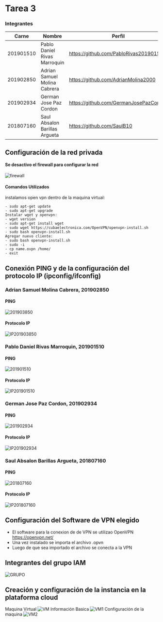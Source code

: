 # Tarea 3
### Integrantes
|Carne | Nombre | Perfil
|-----|-----|-----|
|201901510| Pablo Daniel Rivas Marroquin| https://github.com/PabloRivas201901510
|201902850 |Adrian Samuel Molina Cabrera| https://github.com/AdrianMolina2000
|201902934 |German Jose Paz Cordon| https://github.com/GermanJosePazCordon
|201807160 | Saul Absalon Barillas Argueta| https://github.com/SaulB10

## Configuración de la red privada
#### Se desactivo el firewall para configurar la red
![firewall](ImagenesGit/image.png "firewall")
#### Comandos Utilizados
instalamos open vpn dentro de la maquina virtual: 
```
- sudo apt-get update
- sudo apt-get upgrade
Instalar wget y openvpn:
- wget version 
- sudo apt-get install wget 
- sudo wget https://cubaelectronica.com/OpenVPN/openvpn-install.sh
- sudo bash openvpn-install.sh
Agregar nuevo cliente: 
- sudo bash openvpn-install.sh
- sudo -i
- cp name.ovpn /home/
- exit 
```
## Conexión PING y de la configuración del protocolo IP (ipconfig/ifconfig)

### Adrian Samuel Molina Cabrera, 201902850
#### PING
![201903850](ImagenesGit/ping201903850.png "PING")
#### Protocolo IP
![IP201903850](ImagenesGit/Ipconfig201903850.png "IP")
### Pablo Daniel Rivas Marroquin, 201901510
#### PING
![201901510](ImagenesGit/ping201901510.png "PING")
#### Protocolo IP
![IP201901510](ImagenesGit/Ipconfig201901510.png "IP")
### German Jose Paz Cordon, 201902934
#### PING
![201902934](ImagenesGit/ping201902934.png "PING")
#### Protocolo IP
![IP201902934](ImagenesGit/Ipconfig201902934.png "IP")
### Saul Absalon Barillas Argueta, 201807160
#### PING
![201807160](ImagenesGit/ping201807160.jpeg "PING")
#### Protocolo IP
![IP201807160](ImagenesGit/ipconfig201807160.jpeg "IP")

## Configuración del Software de VPN elegido
- El software para la conexion de de VPN se utilizao OpenVPN https://openvpn.net/
- Una vez instalado se importa el archivo .opvn
- Luego de que sea importado el archivo se conecta a la VPN

## Integrantes del grupo IAM
![GRUPO](ImagenesGit/AIM.png "IAM")
## Creación y configuración de la instancia en la plataforma cloud
Maquina Virtual
![VM](ImagenesGit/VM.png "VM")
Información Basica
![VM1](ImagenesGit/VM1.png "Informacion Basica")
Configuración de la maquina
![VM2](ImagenesGit/vm2.png "Configuracion de la Maquina")


